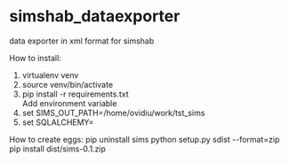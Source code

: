 simshab_dataexporter
====================

data exporter in xml format for simshab<br>

How to install:<br>
1. virtualenv venv<br>
2. source venv/bin/activate<br>
3. pip install -r requirements.txt<br>
Add environment variable
4. set SIMS_OUT_PATH=/home/ovidiu/work/tst_sims
5. set SQLALCHEMY=

How to create eggs:
pip uninstall sims
python setup.py sdist --format=zip
pip install dist/sims-0.1.zip


